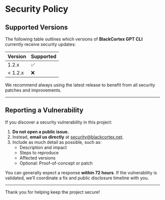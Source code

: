 # Security Policy

## Supported Versions

The following table outlines which versions of **BlackCortex GPT CLI** currently receive security updates:

| Version | Supported |
| ------- | --------- |
| 1.2.x   | ✅        |
| < 1.2.x | ❌        |

We recommend always using the latest release to benefit from all security patches and improvements.

---

## Reporting a Vulnerability

If you discover a security vulnerability in this project:

1. **Do not open a public issue.**
2. Instead, **email us directly** at [security@blackcortex.net](mailto:security@blackcortex.net).
3. Include as much detail as possible, such as:
   - Description and impact
   - Steps to reproduce
   - Affected versions
   - Optional: Proof-of-concept or patch

You can generally expect a response **within 72 hours**. If the vulnerability is validated, we’ll coordinate a fix and public disclosure timeline with you.

---

Thank you for helping keep the project secure!
